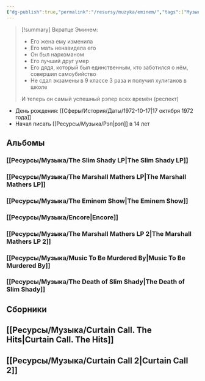 ```yaml
---
{"dg-publish":true,"permalink":"/resursy/muzyka/eminem/","tags":["Музыка"]}
---
```


> [!summary] Вкратце
> Эминем: 
> - Его жена ему изменила 
> - Его мать ненавидела его 
> - Он был наркоманом 
> - Его лучший друг умер 
> - Его дядя, который был единственным, кто заботился о нём, совершил самоубийство
> - Не сдал экзамены в 9 классе 3 раза и получил хулиганов в школе 
>   
> И теперь он самый успешный рэпер всех времён (респект)
- День рождения: [[Сферы/История/Даты/1972-10-17\|17 октября 1972 года]]  
- Начал писать [[Ресурсы/Музыка/Рэп\|рэп]] в 14 лет
## Альбомы 
### [[Ресурсы/Музыка/The Slim Shady LP\|The Slim Shady LP]]
### [[Ресурсы/Музыка/The Marshall Mathers LP\|The Marshall Mathers LP]] 
### [[Ресурсы/Музыка/The Eminem Show\|The Eminem Show]] 
### [[Ресурсы/Музыка/Encore\|Encore]]
### [[Ресурсы/Музыка/The Marshall Mathers LP 2\|The Marshall Mathers LP 2]]
### [[Ресурсы/Музыка/Music To Be Murdered By\|Music To Be Murdered By]]
### [[Ресурсы/Музыка/The Death of Slim Shady\|The Death of Slim Shady]] 
## Сборники 
## [[Ресурсы/Музыка/Curtain Call. The Hits\|Curtain Call. The Hits]] 
## [[Ресурсы/Музыка/Curtain Call 2\|Curtain Call 2]] 